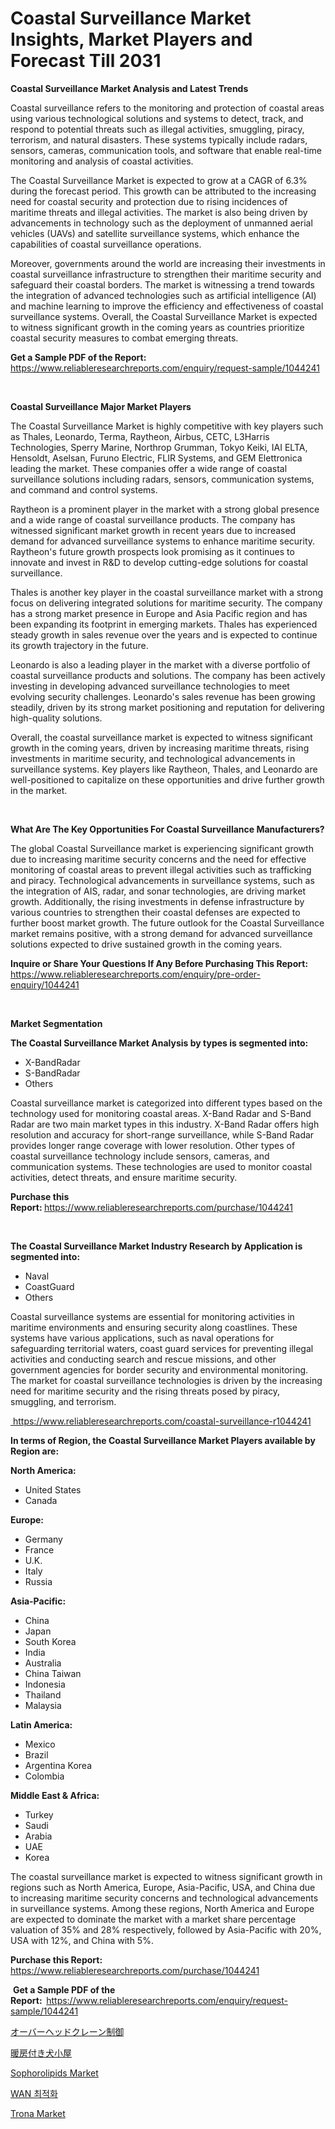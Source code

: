 <p><h1>Coastal Surveillance Market Insights, Market Players and Forecast Till 2031</h1></p><p><strong>Coastal Surveillance Market Analysis and Latest Trends</strong></p>
<p><p>Coastal surveillance refers to the monitoring and protection of coastal areas using various technological solutions and systems to detect, track, and respond to potential threats such as illegal activities, smuggling, piracy, terrorism, and natural disasters. These systems typically include radars, sensors, cameras, communication tools, and software that enable real-time monitoring and analysis of coastal activities.</p><p>The Coastal Surveillance Market is expected to grow at a CAGR of 6.3% during the forecast period. This growth can be attributed to the increasing need for coastal security and protection due to rising incidences of maritime threats and illegal activities. The market is also being driven by advancements in technology such as the deployment of unmanned aerial vehicles (UAVs) and satellite surveillance systems, which enhance the capabilities of coastal surveillance operations.</p><p>Moreover, governments around the world are increasing their investments in coastal surveillance infrastructure to strengthen their maritime security and safeguard their coastal borders. The market is witnessing a trend towards the integration of advanced technologies such as artificial intelligence (AI) and machine learning to improve the efficiency and effectiveness of coastal surveillance systems. Overall, the Coastal Surveillance Market is expected to witness significant growth in the coming years as countries prioritize coastal security measures to combat emerging threats.</p></p>
<p><strong>Get a Sample PDF of the Report:&nbsp;</strong> <a href="https://www.reliableresearchreports.com/enquiry/request-sample/1044241">https://www.reliableresearchreports.com/enquiry/request-sample/1044241</a></p>
<p>&nbsp;</p>
<p><strong>Coastal Surveillance Major Market Players</strong></p>
<p><p>The Coastal Surveillance Market is highly competitive with key players such as Thales, Leonardo, Terma, Raytheon, Airbus, CETC, L3Harris Technologies, Sperry Marine, Northrop Grumman, Tokyo Keiki, IAI ELTA, Hensoldt, Aselsan, Furuno Electric, FLIR Systems, and GEM Elettronica leading the market. These companies offer a wide range of coastal surveillance solutions including radars, sensors, communication systems, and command and control systems.</p><p>Raytheon is a prominent player in the market with a strong global presence and a wide range of coastal surveillance products. The company has witnessed significant market growth in recent years due to increased demand for advanced surveillance systems to enhance maritime security. Raytheon's future growth prospects look promising as it continues to innovate and invest in R&D to develop cutting-edge solutions for coastal surveillance.</p><p>Thales is another key player in the coastal surveillance market with a strong focus on delivering integrated solutions for maritime security. The company has a strong market presence in Europe and Asia Pacific region and has been expanding its footprint in emerging markets. Thales has experienced steady growth in sales revenue over the years and is expected to continue its growth trajectory in the future.</p><p>Leonardo is also a leading player in the market with a diverse portfolio of coastal surveillance products and solutions. The company has been actively investing in developing advanced surveillance technologies to meet evolving security challenges. Leonardo's sales revenue has been growing steadily, driven by its strong market positioning and reputation for delivering high-quality solutions.</p><p>Overall, the coastal surveillance market is expected to witness significant growth in the coming years, driven by increasing maritime threats, rising investments in maritime security, and technological advancements in surveillance systems. Key players like Raytheon, Thales, and Leonardo are well-positioned to capitalize on these opportunities and drive further growth in the market.</p></p>
<p>&nbsp;</p>
<p><strong>What Are The Key Opportunities For Coastal Surveillance Manufacturers?</strong></p>
<p><p>The global Coastal Surveillance market is experiencing significant growth due to increasing maritime security concerns and the need for effective monitoring of coastal areas to prevent illegal activities such as trafficking and piracy. Technological advancements in surveillance systems, such as the integration of AIS, radar, and sonar technologies, are driving market growth. Additionally, the rising investments in defense infrastructure by various countries to strengthen their coastal defenses are expected to further boost market growth. The future outlook for the Coastal Surveillance market remains positive, with a strong demand for advanced surveillance solutions expected to drive sustained growth in the coming years.</p></p>
<p><strong>Inquire or Share Your Questions If Any Before Purchasing This Report:</strong> <a href="https://www.reliableresearchreports.com/enquiry/pre-order-enquiry/1044241">https://www.reliableresearchreports.com/enquiry/pre-order-enquiry/1044241</a></p>
<p>&nbsp;</p>
<p><strong>Market Segmentation</strong></p>
<p><strong>The Coastal Surveillance Market Analysis by types is segmented into:</strong></p>
<p><ul><li>X-BandRadar</li><li>S-BandRadar</li><li>Others</li></ul></p>
<p><p>Coastal surveillance market is categorized into different types based on the technology used for monitoring coastal areas. X-Band Radar and S-Band Radar are two main market types in this industry. X-Band Radar offers high resolution and accuracy for short-range surveillance, while S-Band Radar provides longer range coverage with lower resolution. Other types of coastal surveillance technology include sensors, cameras, and communication systems. These technologies are used to monitor coastal activities, detect threats, and ensure maritime security.</p></p>
<p><strong>Purchase this Report:&nbsp;</strong><a href="https://www.reliableresearchreports.com/purchase/1044241">https://www.reliableresearchreports.com/purchase/1044241</a></p>
<p>&nbsp;</p>
<p><strong>The Coastal Surveillance Market Industry Research by Application is segmented into:</strong></p>
<p><ul><li>Naval</li><li>CoastGuard</li><li>Others</li></ul></p>
<p><p>Coastal surveillance systems are essential for monitoring activities in maritime environments and ensuring security along coastlines. These systems have various applications, such as naval operations for safeguarding territorial waters, coast guard services for preventing illegal activities and conducting search and rescue missions, and other government agencies for border security and environmental monitoring. The market for coastal surveillance technologies is driven by the increasing need for maritime security and the rising threats posed by piracy, smuggling, and terrorism.</p></p>
<p><a href="https://www.reliableresearchreports.com/coastal-surveillance-r1044241">&nbsp;https://www.reliableresearchreports.com/coastal-surveillance-r1044241</a></p>
<p><strong>In terms of Region, the Coastal Surveillance Market Players available by Region are:</strong></p>
<p>
    <p> <strong> North America: </strong>
        <ul>
            <li>United States</li>
            <li>Canada</li>
        </ul>
        </p> 
    <p> <strong> Europe: </strong>
        <ul>
            <li>Germany</li>
            <li>France</li>
            <li>U.K.</li>
            <li>Italy</li>
            <li>Russia</li>
        </ul>
        </p> 
    <p> <strong> Asia-Pacific: </strong>
        <ul>
            <li>China</li>
            <li>Japan</li>
            <li>South Korea</li>
            <li>India</li>
            <li>Australia</li>
            <li>China Taiwan</li>
            <li>Indonesia</li>
            <li>Thailand</li>
            <li>Malaysia</li>
        </ul>
        </p> 
    <p> <strong> Latin America: </strong>
        <ul>
            <li>Mexico</li>
            <li>Brazil</li>
            <li>Argentina Korea</li>
            <li>Colombia</li>
        </ul>
        </p> 
    <p> <strong> Middle East & Africa: </strong>
        <ul>
            <li>Turkey</li>
            <li>Saudi</li>
            <li>Arabia</li>
            <li>UAE</li>
            <li>Korea</li>
        </ul>
    </p>
    </p>
<p><p>The coastal surveillance market is expected to witness significant growth in regions such as North America, Europe, Asia-Pacific, USA, and China due to increasing maritime security concerns and technological advancements in surveillance systems. Among these regions, North America and Europe are expected to dominate the market with a market share percentage valuation of 35% and 28% respectively, followed by Asia-Pacific with 20%, USA with 12%, and China with 5%.</p></p>
<p><strong>Purchase this Report: </strong><a href="https://www.reliableresearchreports.com/purchase/1044241">https://www.reliableresearchreports.com/purchase/1044241</a></p>
<p>&nbsp;<strong>Get a Sample PDF of the Report:&nbsp;&nbsp;</strong><a href="https://www.reliableresearchreports.com/enquiry/request-sample/1044241">https://www.reliableresearchreports.com/enquiry/request-sample/1044241</a></p>
<p><strong></strong></p>
<p><p><a href="https://medium.com/@bulahhamill28/%E3%82%AA%E3%83%BC%E3%83%90%E3%83%BC%E3%83%98%E3%83%83%E3%83%89%E3%82%AF%E3%83%AC%E3%83%BC%E3%83%B3%E3%82%B3%E3%83%B3%E3%83%88%E3%83%AD%E3%83%BC%E3%83%AB%E5%B8%82%E5%A0%B4%E3%81%AE%E5%B1%95%E6%9C%9B-%E7%94%A3%E6%A5%AD%E3%81%AE%E6%A6%82%E8%A6%81%E3%81%A8%E4%BA%88%E6%B8%AC-2024%E5%B9%B4%E3%81%8B%E3%82%892031%E5%B9%B4%E3%81%BE%E3%81%A7-8ccb676dd8e0">オーバーヘッドクレーン制御</a></p><p><a href="https://medium.com/@spencerremin6/%E6%9A%96%E6%88%BF%E3%81%95%E3%82%8C%E3%81%9F%E7%8A%AC%E5%B0%8F%E5%B1%8B%E5%B8%82%E5%A0%B4%E3%81%AE%E8%A6%8F%E6%A8%A1%E3%81%A8%E5%B8%82%E5%A0%B4%E5%8B%95%E5%90%91-%E5%AE%8C%E5%85%A8%E3%81%AA%E6%A5%AD%E7%95%8C%E6%A6%82%E8%A6%81-2024%E5%B9%B4%E3%81%8B%E3%82%892031%E5%B9%B4-a973ef3d6e2d">暖房付き犬小屋</a></p><p><a href="https://issuu.com/reportprime-2/docs/sophorolipids-market-size-2030.pptx">Sophorolipids Market</a></p><p><a href="https://github.com/royErdmtyan906778/Market-Research-Report-List-1/blob/main/242566620774.md">WAN 최적화</a></p><p><a href="https://issuu.com/reportprime-2/docs/trona-market-size-2030.pptx">Trona Market</a></p></p>